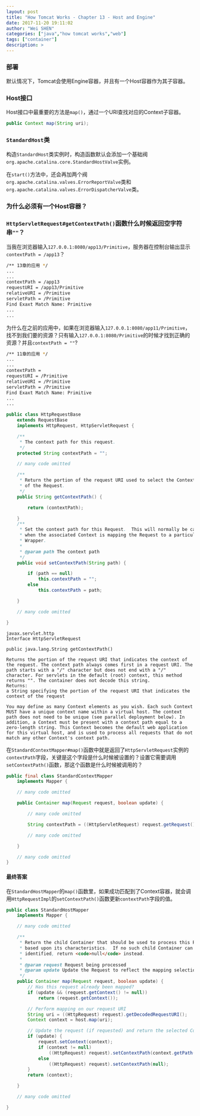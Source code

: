 ```yaml
---
layout: post
title: "How Tomcat Works - Chapter 13 - Host and Engine"
date: 2017-11-20 19:11:02
author: "Wei SHEN"
categories: ["java","how tomcat works","web"]
tags: ["container"]
description: >
---
```


### 部署
默认情况下，Tomcat会使用Engine容器，并且有一个Host容器作为其子容器。

### Host接口
Host接口中最重要的方法是`map()`，通过一个URI查找对应的Context子容器。
```java
public Context map(String uri);
```

### `StandardHost`类
构造`StandardHost`类实例时，构造函数默认会添加一个基础阀`org.apache.catalina.core.StandardHostValve`实例。

在`start()`方法中，还会再加两个阀`org.apache.catalina.valves.ErrorReportValve`类和`org.apache.catalina.valves.ErrorDispatcherValve`类。

### 为什么必须有一个Host容器？

### `HttpServletRequest#getContextPath()`函数什么时候返回空字符串`""`？
当我在浏览器输入`127.0.0.1:8080/app13/Primitive`，服务器在控制台输出显示`contextPath = /app13`？
```bash
/** 13章的应用 */
...
...
contextPath = /app13
requestURI = /app13/Primitive
relativeURI = /Primitive
servletPath = /Primitive
Find Exaxt Match Name: Primitive
...
...
```

为什么在之前的应用中，如果在浏览器输入`127.0.0.1:8080/app11/Primitive`，找不到我们要的资源？只有输入`127.0.0.1:8080/Primitive`的时候才找到正确的资源？并且`contextPath = ""`?
```bash
/** 11章的应用 */
...
...
contextPath =
requestURI = /Primitive
relativeURI = /Primitive
servletPath = /Primitive
Find Exaxt Match Name: Primitive
...
...
```

```java
public class HttpRequestBase
    extends RequestBase
    implements HttpRequest, HttpServletRequest {

    /**
     * The context path for this request.
     */
    protected String contextPath = "";

    // many code omitted

    /**
     * Return the portion of the request URI used to select the Context
     * of the Request.
     */
    public String getContextPath() {

        return (contextPath);

    }
    /**
     * Set the context path for this Request.  This will normally be called
     * when the associated Context is mapping the Request to a particular
     * Wrapper.
     *
     * @param path The context path
     */
    public void setContextPath(String path) {

        if (path == null)
            this.contextPath = "";
        else
            this.contextPath = path;

    }

    // many code omitted

}
```

```
javax.servlet.http
Interface HttpServletRequest

public java.lang.String getContextPath()

Returns the portion of the request URI that indicates the context of the request. The context path always comes first in a request URI. The path starts with a "/" character but does not end with a "/" character. For servlets in the default (root) context, this method returns "". The container does not decode this string.
Returns:
a String specifying the portion of the request URI that indicates the context of the request
```

```
You may define as many Context elements as you wish. Each such Context MUST have a unique context name within a virtual host. The context path does not need to be unique (see parallel deployment below). In addition, a Context must be present with a context path equal to a zero-length string. This Context becomes the default web application for this virtual host, and is used to process all requests that do not match any other Context's context path.
```

在`StandardContextMapper#map()`函数中就是返回了`HttpServletRequest`实例的`contextPath`字段，关键是这个字段是什么时候被设置的？设置它需要调用`setContextPath()`函数，那这个函数是什么时候被调用的？
```java
public final class StandardContextMapper
    implements Mapper {

    // many code omitted

    public Container map(Request request, boolean update) {    

        // many code omitted

        String contextPath = ((HttpServletRequest) request.getRequest()).getContextPath();

        // many code omitted

    }

    // many code omitted
}
```

#### 最终答案
在`StandardHostMapper`的`map()`函数里，如果成功匹配到了Context容器，就会调用`HttpRequestImpl`的`setContextPath()`函数更新`contextPath`字段的值。
```java
public class StandardHostMapper
    implements Mapper {

    // many code omitted

    /**
     * Return the child Container that should be used to process this Request,
     * based upon its characteristics.  If no such child Container can be
     * identified, return <code>null</code> instead.
     *
     * @param request Request being processed
     * @param update Update the Request to reflect the mapping selection?
     */
    public Container map(Request request, boolean update) {
        // Has this request already been mapped?
        if (update && (request.getContext() != null))
            return (request.getContext());

        // Perform mapping on our request URI
        String uri = ((HttpRequest) request).getDecodedRequestURI();
        Context context = host.map(uri);

        // Update the request (if requested) and return the selected Context
        if (update) {
            request.setContext(context);
            if (context != null)
                ((HttpRequest) request).setContextPath(context.getPath());
            else
                ((HttpRequest) request).setContextPath(null);
        }
        return (context);

    }

    // many code omitted

}
```
